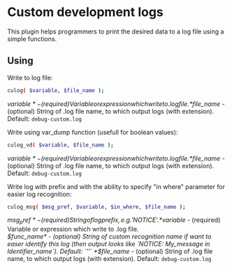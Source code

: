 # Custom development logs

This plugin helps programmers to print the desired data to a log file using a simple functions.

## Using

Write to log file:
```sh
culog( $variable, $file_name );
```
*$variable* - (required) Variable or expression which write to .log file.  
*$file_name* - (optional) String of .log file name, to which output logs (with extension). Default: `debug-custom.log`

Write using var_dump function (usefull for boolean values):
```sh
culog_vd( $variable, $file_name );
```
*$variable* - (required) Variable or expression which write to .log file.  
*$file_name* - (optional) String of .log file name, to which output logs (with extension). Default: `debug-custom.log`

Write log with prefix and with the ability to specify "in where" parameter for easier log recognition:
```sh
culog_msg( $msg_pref, $variable, $in_where, $file_name );
```
*$msg_pref* - (required) String of log prefix, e.g. 'NOTICE'.  
*$variable* - (required) Variable or expression which write to .log file.  
*$func_name* - (optional) String of custom recognition name if want to easer identify this log (then output looks like `NOTICE: My_message in Identifier_name`). Default: `''`  
*$file_name* - (optional) String of .log file name, to which output logs (with extension). Default: `debug-custom.log`  
